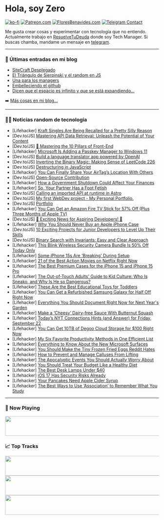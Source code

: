 # Hola, soy Zero

[![ko-fi](https://ko-fi.com/img/githubbutton_sm.svg)](https://ko-fi.com/J3J4N0LUK)
[![Patreon.com](https://img.shields.io/endpoint.svg?url=https%3A%2F%2Fshieldsio-patreon.vercel.app%2Fapi%3Fusername%3Dzerodragon%26type%3Dpatrons&style=for-the-badge)](https://patreon.com/zerodragon)
[![FloresBenavides.com](https://img.shields.io/website?down_message=oops&label=MiBlog&style=for-the-badge&up_message=online&url=https%3A%2F%2Ffloresbenavides.com)](https://floresbenavides.com)
[![Telegram Contact](https://img.shields.io/badge/escr%C3%ADbeme-ZeroDragon-%2326A5E4?style=for-the-badge&logo=telegram)](https://t.me/zerodragon)

Me gusta crear cosas y experimentar con tecnología que no entiendo.
Actualmente trabajo en [ResuelveTuDeuda](http://github.com/resuelve) donde soy Tech Manager.
Si buscas chamba, mandame un mensaje en [telegram](https://t.me/zerodragon).

---

### 📕 Últimas entradas en mi blog
<!-- BLOG-POST-LIST:START -->
- [SiteCraft Desplegado](https://floresbenavides.com/sitecraft-desplegado/)
- [El Triángulo de Sierpinski y el random en JS](https://floresbenavides.com/el-triangulo-de-sierpinski-y-el-random-en-js/)
- [Una para los managers](https://floresbenavides.com/una-para-los-managers/)
- [Embelleciendo el github](https://floresbenavides.com/embelleciendo-el-github/)
- [Dicen que el espacio es infinito y que se está expandiendo…](https://floresbenavides.com/dicen-que-el-espacio-es-infinito-y-que-se-esta-expandiendo/)
<!-- BLOG-POST-LIST:END -->

➡️ [Más cosas en mi blog...](https://floresbenavides.com)

---

### 👨‍💻 Noticias random de tecnología
<!-- TECH-POSTS:START -->
- [Lifehacker] [Kraft Singles Are Being Recalled for a Pretty Silly Reason](https://lifehacker.com/kraft-singles-recall-1850865306)
- [Dev.to/JS] [Mastering API Data Retrieval: Unleash the Potential of Your Content](https://dev.to/mobarakamir17/mastering-api-data-retrieval-unleash-the-potential-of-your-content-1ac4)
- [Dev.to/JS] [🚀 Mastering the 10 Pillars of Front-End](https://dev.to/phanimurari/mastering-the-10-pillars-of-front-end-5fa)
- [Lifehacker] [Microsoft Is Adding a Passkey Manager to Windows 11](https://lifehacker.com/microsoft-is-adding-a-passkey-manager-to-windows-11-1850865246)
- [Dev.to/JS] [Build a language translator app powered by OpenAI](https://dev.to/gadget/build-a-language-translator-app-powered-by-openai-37n0)
- [Dev.to/JS] [Inverting the Binary Magic: Making Sense of LeetCode 226](https://dev.to/speaklouder/inverting-the-binary-magic-making-sense-of-leetcode-226-27i4)
- [Dev.to/JS] [Destructuring in JavaScript](https://dev.to/honeybadger/destructuring-in-javascript-2ep7)
- [Lifehacker] [You Can Finally Share Your AirTag’s Location With Others](https://lifehacker.com/how-to-share-airtag-locations-1850865334)
- [Dev.to/JS] [Open-Source Contribution](https://dev.to/yousefmajidi/open-source-contribution-f58)
- [Lifehacker] [How a Government Shutdown Could Affect Your Finances](https://lifehacker.com/how-a-government-shutdown-could-affect-your-finances-1821181628)
- [Lifehacker] [So, Your Partner Has a Foot Fetish](https://lifehacker.com/so-your-partner-has-a-foot-fetish-1850864998)
- [Dev.to/JS] [Calling an imported API at runtime in Astro](https://dev.to/cassidoo/calling-an-imported-api-at-runtime-in-astro-52p9)
- [Dev.to/JS] [My first WebDev project - My Personal Portfolio.](https://dev.to/praneetk/my-first-webdev-project-my-personal-portfolio-35in)
- [Dev.to/JS] [Portfolio](https://dev.to/princenitrr24/portfolio-59hc)
- [Lifehacker] [You Can Get an Amazon Fire TV Stick for 57% Off &lpar;Plus Three Months of Apple TV&rpar;](https://lifehacker.com/you-can-get-an-amazon-fire-tv-stick-for-57-off-plus-t-1850865131)
- [Dev.to/JS] [🚀 Exciting News for Aspiring Developers! 🚀](https://dev.to/joukhar/exciting-news-for-aspiring-developers-385d)
- [Lifehacker] [Why You Should Never Buy an Apple iPhone Case](https://lifehacker.com/don-t-buy-apple-s-iphone-cases-1849984015)
- [Dev.to/JS] [10 Exciting Projects for Junior Developers to Level Up Their Skills](https://dev.to/mahfuzurrahman01/10-exciting-projects-for-junior-developers-to-level-up-their-skills-1h5l)
- [Dev.to/JS] [Binary Search with Invariants: Easy and Clear Approach](https://dev.to/neemkashu/binary-search-with-invariants-easy-and-clear-approach-1k8l)
- [Lifehacker] [This Blink Wireless Security Camera Bundle Is 50% Off Today Only](https://lifehacker.com/this-blink-wireless-security-camera-bundle-is-50-off-t-1850864881)
- [Lifehacker] [Some iPhone 15s Are &#39;Breaking&#39; During Setup](https://lifehacker.com/some-iphone-15s-are-breaking-during-setup-1850864742)
- [Lifehacker] [21 of the Best Action Movies on Netflix Right Now](https://lifehacker.com/the-best-action-movies-on-netflix-right-now-1850856583)
- [Lifehacker] [The Best Premium Cases for the iPhone 15 and iPhone 15 Pro](https://lifehacker.com/the-best-premium-cases-for-the-iphone-15-and-iphone-15-1850864098)
- [Lifehacker] [The Out-of-Touch Adults&#39; Guide to Kid Culture: Who Is Sneako, and Why Is He so Dangerous?](https://lifehacker.com/the-out-of-touch-adults-guide-to-kid-culture-who-is-sn-1850863771)
- [Lifehacker] [These Are the Best Educational Toys for Toddlers](https://lifehacker.com/best-educational-toys-for-toddlers-1850862963)
- [Lifehacker] [You Can Get a Refurbished Samsung Galaxy for Half Off Right Now](https://lifehacker.com/you-can-get-a-refurbished-samsung-galaxy-for-half-off-r-1850862916)
- [Lifehacker] [Everything You Should Document Right Now for Next Year&#39;s Garden](https://lifehacker.com/everything-you-should-document-right-now-for-next-years-1850861009)
- [Lifehacker] [Make a ‘Cheesy’ Dairy-free Sauce With Butternut Squash](https://lifehacker.com/make-a-cheesy-dairy-free-sauce-with-butternut-squash-1850862613)
- [Lifehacker] [Today’s NYT Connections Hints &lpar;and Answer&rpar; for Friday, September 22](https://lifehacker.com/connections-answer-today-september-22-2023-1850860545)
- [Lifehacker] [You Can Get 10TB of Degoo Cloud Storage for $100 Right Now](https://lifehacker.com/you-can-get-10tb-of-degoo-cloud-storage-for-100-right-1850855021)
- [Lifehacker] [My Six Favorite Productivity Methods in One Efficient List](https://lifehacker.com/best-productivity-methods-1850862925)
- [Lifehacker] [Everything to Know About the New Microsoft Surfaces](https://lifehacker.com/everything-to-know-about-the-new-microsoft-surfaces-1850862595)
- [Lifehacker] [You Should Make the Tiny Frozen Fried Eggs Reddit Hates](https://lifehacker.com/you-should-make-the-tiny-frozen-fried-eggs-reddit-hates-1850862675)
- [Lifehacker] [How to Prevent and Manage Calluses From Lifting](https://lifehacker.com/how-to-prevent-and-manage-calluses-from-lifting-1836082994)
- [Lifehacker] [The Apocalyptic Events You Should Actually Worry About](https://lifehacker.com/the-apocalyptic-events-you-should-actually-worry-about-1850861176)
- [Lifehacker] [You Should Treat Your Budget Like a Healthy Diet](https://lifehacker.com/you-should-treat-your-budget-like-a-healthy-diet-1850860460)
- [Lifehacker] [The Best Desk Lamps Under $40](https://lifehacker.com/the-best-desk-lamps-under-40-1850862097)
- [Lifehacker] [iOS 17 Has Security Risks Already](https://lifehacker.com/ios-17-has-security-risks-already-1850861877)
- [Lifehacker] [Your Pancakes Need Apple Cider Syrup](https://lifehacker.com/apple-cider-recipe-1849782079)
- [Lifehacker] [The Best Ways to Use ‘Association’ to Remember What You Study](https://lifehacker.com/the-best-ways-to-use-association-to-remember-what-you-1850861942)<!-- TECH-POSTS:END -->

---

### 🎵 Now Playing
<a href="https://spotify-now-playing-dun.vercel.app/now-playing?open"><img src="https://spotify-now-playing-dun.vercel.app/now-playing" width="540" height="64"></a>

### 📈 Top Tracks
<a href="https://spotify-now-playing-dun.vercel.app/top-tracks?i=1&open"><img src="https://spotify-now-playing-dun.vercel.app/top-tracks?i=1" width="540" height="64"></a>
<a href="https://spotify-now-playing-dun.vercel.app/top-tracks?i=2&open"><img src="https://spotify-now-playing-dun.vercel.app/top-tracks?i=2" width="540" height="64"></a>
<a href="https://spotify-now-playing-dun.vercel.app/top-tracks?i=3&open"><img src="https://spotify-now-playing-dun.vercel.app/top-tracks?i=3" width="540" height="64"></a>
